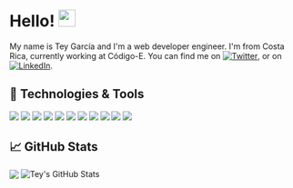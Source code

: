 # Hello! <img src="https://raw.githubusercontent.com/MartinHeinz/MartinHeinz/master/wave.gif" width="30px">

My name is Tey García and I'm a web developer engineer. I'm from Costa Rica, currently working at Código-E. You can find me on [![Twitter][1.2]][1], or on [![LinkedIn][3.2]][3].

## 🔧 Technologies & Tools
![](https://img.shields.io/badge/Node-informational?style=flat&logo=node.js&color=8f8f8f&logoColor=80bd01)
![](https://img.shields.io/badge/Vue-informational?style=flat&logo=vue.js&color=8f8f8f&logoColor=00c180)
![](https://img.shields.io/badge/Lambda-informational?style=flat&logo=amazon-aws&color=8f8f8f&logoColor=f7a800)
![](https://img.shields.io/badge/JavaScript-informational?style=flat&logo=javascript&color=8f8f8f&logoColor=f7df4b)
![](https://img.shields.io/badge/MySQL-informational?style=flat&logo=mysql&color=8f8f8f&logoColor=white)
![](https://img.shields.io/badge/HTML5-informational?style=flat&logo=html5&color=8f8f8f&logoColor=e65b25)
![](https://img.shields.io/badge/CSS3-informational?style=flat&logo=html5&color=8f8f8f&logoColor=1b84c1)
![](https://img.shields.io/badge/Serverless-informational?style=flat&logo=serverless&color=8f8f8f&logoColor=f15953)
![](https://img.shields.io/badge/MongoDB-informational?style=flat&logo=mongodb&color=8f8f8f&logoColor=4ea84a)
![](https://img.shields.io/badge/Jest-informational?style=flat&logo=jest&color=8f8f8f&logoColor=c64414)
![](https://img.shields.io/badge/dynamoDB-informational?style=flat&logo=amazon-aws&color=8f8f8f&logoColor=4f8fc9)

## &#x1f4c8; GitHub Stats

<img align="center" src="https://github-readme-stats.vercel.app/api/top-langs/?username=Tgarcia7&hide=coldfusion&title_color=ffffff&text_color=c9cacc&icon_color=2bbc8a&bg_color=1d1f21" /> <img align="center" src="https://github-readme-stats.vercel.app/api?username=Tgarcia7&show_icons=true&line_height=27&count_private=true&title_color=ffffff&text_color=c9cacc&icon_color=83cd29&bg_color=1d1f21" alt="Tey's GitHub Stats" />

<!--
<a href="https://github.com/Tgarcia7/goals">
  <img align="center" src="https://github-readme-stats.vercel.app/api/pin/?username=Tgarcia7&repo=goals&title_color=ffffff&text_color=c9cacc&icon_color=83cd29&bg_color=1d1f21" />
</a><a href="https://github.com/Tgarcia7/goals-api">
  <img align="center" src="https://github-readme-stats.vercel.app/api/pin/?username=Tgarcia7&repo=goals-api&title_color=ffffff&text_color=c9cacc&icon_color=83cd29&bg_color=1d1f21" />
</a>
-->

<!-- links to social media icons -->

<!-- icons with padding -->

[1.1]: http://i.imgur.com/tXSoThF.png (twitter icon with padding)
[2.1]: http://i.imgur.com/0o48UoR.png (github icon with padding)

<!-- icons without padding -->

[1.2]: http://i.imgur.com/wWzX9uB.png (twitter icon without padding)
[3.2]: https://raw.githubusercontent.com/MartinHeinz/MartinHeinz/master/linkedin-3-16.png (LinkedIn icon without padding)


<!-- links to your social media accounts -->

[1]: https://twitter.com/Tey_Miranda
[3]: https://www.linkedin.com/in/tey/
